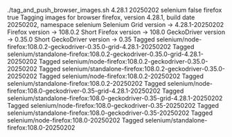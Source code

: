 ./tag_and_push_browser_images.sh 4.28.1 20250202 selenium false firefox true
Tagging images for browser firefox, version 4.28.1, build date 20250202, namespace selenium
Selenium Grid version -> 4.28.1-20250202
Firefox version -> 108.0.2
Short Firefox version -> 108.0
GeckoDriver version -> 0.35.0
Short GeckoDriver version -> 0.35
Tagged selenium/node-firefox:108.0.2-geckodriver-0.35.0-grid-4.28.1-20250202
Tagged selenium/standalone-firefox:108.0.2-geckodriver-0.35.0-grid-4.28.1-20250202
Tagged selenium/node-firefox:108.0.2-geckodriver-0.35.0-20250202
Tagged selenium/standalone-firefox:108.0.2-geckodriver-0.35.0-20250202
Tagged selenium/node-firefox:108.0.2-20250202
Tagged selenium/standalone-firefox:108.0.2-20250202
Tagged selenium/node-firefox:108.0-geckodriver-0.35-grid-4.28.1-20250202
Tagged selenium/standalone-firefox:108.0-geckodriver-0.35-grid-4.28.1-20250202
Tagged selenium/node-firefox:108.0-geckodriver-0.35-20250202
Tagged selenium/standalone-firefox:108.0-geckodriver-0.35-20250202
Tagged selenium/node-firefox:108.0-20250202
Tagged selenium/standalone-firefox:108.0-20250202
